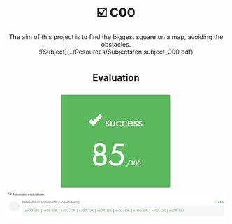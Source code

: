 # <h1 align="center"> :ballot_box_with_check: C00</h1>
<p align="center">
The aim of this project is to find the biggest square on a map, avoiding the obstacles.<br>
![Subject](../Resources/Subjects/en.subject_C00.pdf)
</p>

# <h2 align="center"> Evaluation </h1>
<p align="center">
<a><img src="../Resources/Evals/grade_C00.png" alt="evaluation2" class="centerImage"/></a>
<a><img src="../Resources/Evals/grades_C00.png" alt="evaluation" class="centerImage"/></a><br />
</p>
